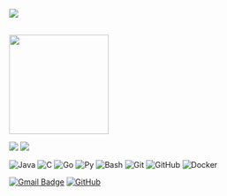 ![](https://komarev.com/ghpvc/?username=bluurw&color=006bed)

<br/>

<a href="https://github.com/bluurw" title="Bluurw">
  <img height="180em" src="https://github-readme-stats.vercel.app/api?username=bluurw&theme=dracula&show_icons=true" />
</a>

![](https://raw.githubusercontent.com/bluurw/github-stats/master/generated/overview.svg#gh-dark-mode-only)
![](https://raw.githubusercontent.com/bluurw/github-stats/master/generated/overview.svg#gh-light-mode-only)

![Java](https://img.shields.io/badge/-Java-333333?style=flat&logo=Java&logoColor=007396)
![C](https://img.shields.io/badge/-C-333333?style=flat&logo=C&logoColor=007396)
![Go](https://img.shields.io/badge/-Go-333333?style=flat&logo=Go&logoColor=007396)
![Py](https://img.shields.io/badge/-Python-333333?style=flat&logo=Python&logoColor=007396)
![Bash](https://img.shields.io/badge/-Python-333333?style=flat&logo=Python&logoColor=007396)
![Git](https://img.shields.io/badge/-Git-333333?style=flat&logo=git)
![GitHub](https://img.shields.io/badge/-GitHub-333333?style=flat&logo=github)
![Docker](https://img.shields.io/badge/-Docker-333333?style=flat&logo=docker)

[![Gmail Badge](https://img.shields.io/badge/-bluuryface@protonmail.com-006bed?style=flat-square&logo=Gmail&logoColor=white&link=mailto:bluuryface@protonmail.com)](mailto:bluuryface@protonmail.com)
[![GitHub](https://img.shields.io/github/followers/bluurw?label=follow&style=social)](https://github.com/bluurw)
